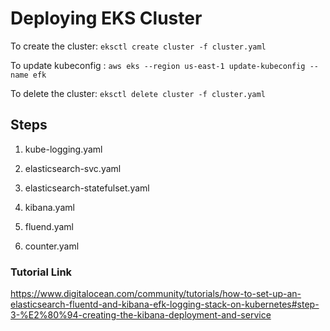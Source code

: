 # Deploying EKS Cluster

To create the cluster:
`eksctl create cluster -f cluster.yaml`

To update kubeconfig :
` aws eks --region us-east-1 update-kubeconfig --name efk `

To delete the cluster:
`eksctl delete cluster -f cluster.yaml`

## Steps
1) kube-logging.yaml

2) elasticsearch-svc.yaml

3) elasticsearch-statefulset.yaml

4) kibana.yaml

5) fluend.yaml

6) counter.yaml

### Tutorial Link
https://www.digitalocean.com/community/tutorials/how-to-set-up-an-elasticsearch-fluentd-and-kibana-efk-logging-stack-on-kubernetes#step-3-%E2%80%94-creating-the-kibana-deployment-and-service